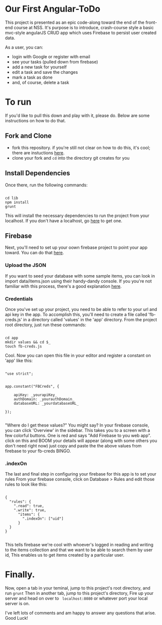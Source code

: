 # Our First Angular-ToDo

This project is presented as an epic code-along toward the end of the front-end course at NSS.
It's purpose is to introduce, crash-course style a basic mvc-style angularJS CRUD app which uses Firebase to persist user created data.

As a user, you can:

* login with Google or register with email
* see your tasks (pulled down from firebase)
* add a new task for yourself
* edit a task and save the changes
* mark a task as done
* and, of course, delete a task

# To run

If you'd like to pull this down and play with it, please do. Below are some instructions on how to do that.

## Fork and Clone

* fork this repository. if you're still not clear on how to do this, it's cool; there are instuctions [here](https://help.github.com/articles/fork-a-repo/).
* clone your fork and ``` cd ``` into the directory git creates for you

## Install Dependencies

Once there, run the following commands:

```

cd lib
npm install
grunt

```

This will install the necessary dependencies to run the project from your localhost.
If you don't have a localhost, go [here](https://www.npmjs.com/package/http-server) to get one.

## Firebase

Next, you'll need to set up your oown firebase project to point your app toward.
You can do that [here](https://firebase.google.com/).

### Upload the JSON

If you want to seed your database with some sample items, you can look in import data/items.json using their handy-dandy console. If you you're not familiar with this process, there's a good explanation [here](https://support.google.com/firebase/answer/6386780?hl=en).

### Credentials

Once you've set up your project, you need to be able to refer to your url and api key in the app.
To accomplish this, you'll need to create a file called 'fb-creds.js' in a directory called 'values' in the 'app' directory.
From the project root directory, just run these commands:

```

cd app
mkdir values && cd $_
touch fb-creds.js

```

Cool. Now you can open this file in your editor and register a constant on 'app' like this:

```

"use strict";


app.constant("FBCreds", {

    apiKey: _yourapiKey_
    authDomain: _yourauthDomain_
    databaseURL: _yourdatabaseURL_
  
});


```

"Where do I get these values?" You might say? In your firebase console, you can click 'Overview' in the sidebar.
This takes you to a screen with a few colorful buttons. One is red and says "Add Firebase to you web app".
click on this and BOOM your details will appear (along with some others you don't need right now) just copy and paste the the above values from firebase to your fb-creds BINGO. 

### .indexOn

The last and final step in configuring your firebase for this app is to set your rules
From your firebase console, click on Database > Rules and edit those rules to look like this:

```

{
  "rules": {
    ".read": true,
    ".write": true,
      "items": {
        ".indexOn": ["uid"]
      }
  }
}


```

This tells firebase we're cool with whoever's logged in reading and writing to the items collection and that we want to be able to search them by user id, This enables us to get items created by a particular user.


# Finally.

Now, open a tab in your teminal, jump to this project's root directory, and run ``` grunt ```
Then in another tab, jump to this project's directory, Fire up your server and head on over to ``` localhost:8080``` or whatever port your local server is on. 

I've left lots of comments and am happy to answer any questions that arise. Good Luck!


